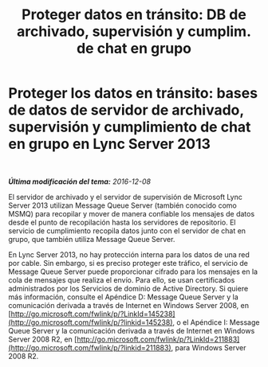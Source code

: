 ﻿---
title: "Proteger datos en tránsito: DB de archivado, supervisión y cumplim. de chat en grupo"
TOCTitle: 'Proteger los datos en tránsito: bases de datos de servidor de archivado, supervisión y cumplimiento de chat en grupo en Lync Server 2013'
ms:assetid: ea219705-1015-43a7-890b-e7e67b451e7c
ms:mtpsurl: https://technet.microsoft.com/es-es/library/Dn518336(v=OCS.15)
ms:contentKeyID: 60505980
ms.date: 01/07/2017
mtps_version: v=OCS.15
ms.translationtype: HT
---

# Proteger los datos en tránsito: bases de datos de servidor de archivado, supervisión y cumplimiento de chat en grupo en Lync Server 2013

 

_**Última modificación del tema:** 2016-12-08_

El servidor de archivado y el servidor de supervisión de Microsoft Lync Server 2013 utilizan Message Queue Server (también conocido como MSMQ) para recopilar y mover de manera confiable los mensajes de datos desde el punto de recopilación hasta los servidores de repositorio. El servicio de cumplimiento recopila datos junto con el servidor de chat en grupo, que también utiliza Message Queue Server.

En Lync Server 2013, no hay protección interna para los datos de una red por cable. Sin embargo, si es preciso proteger este tráfico, el servicio de Message Queue Server puede proporcionar cifrado para los mensajes en la cola de mensajes que realiza el envío. Para ello, se usan certificados administrados por los Servicios de dominio de Active Directory. Si quiere más información, consulte el Apéndice D: Message Queue Server y la comunicación derivada a través de Internet en Windows Server 2008, en [http://go.microsoft.com/fwlink/p/?LinkId=145238](http://go.microsoft.com/fwlink/p/?linkid=145238), o el Apéndice I: Message Queue Server y la comunicación derivada a través de Internet en Windows Server 2008 R2, en [http://go.microsoft.com/fwlink/p/?LinkId=211883](http://go.microsoft.com/fwlink/p/?linkid=211883), para Windows Server 2008 R2.

